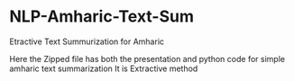 # NLP-Amharic-Text-Sum
Etractive Text Summurization for Amharic

Here the Zipped file has both the presentation and python code for simple amharic text summarization 
It is Extractive method
